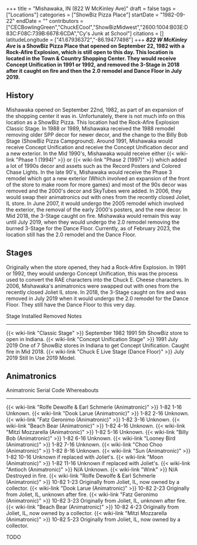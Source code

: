 +++
title = "Mishawaka, IN (822 W McKinley Ave)"
draft = false
tags = ["Locations"]
categories = ["ShowBiz Pizza Place"]
startDate = "1982-09-22"
endDate = ""
contributors = ["CECBowlingGreen","ChuckECool","ShowBizMidwest","2600:1004:B03E:D83C:F08C:739B:6678:6CDA","Cy's Junk at School"]
citations = []
latitudeLongitude = ["41.67936372","-86.19477498"]
+++
***822 W McKinley Ave* is a ShowBiz Pizza Place that opened on September 22, 1982 with a Rock-Afire Explosion, which is still open to this day.
This location is located in the Town & Country Shopping Center. They would receive Concept Unification in 1991 or 1992, and removed the 3-Stage in 2018 after it caught on fire and then the 2.0 remodel and Dance Floor in July 2019.**

## History

Mishawaka opened on September 22nd, 1982, as part of an expansion of the shopping center it was in. Unfortunately, there is not much info on this location as a ShowBiz Pizza. This location had the Rock-Afire Explosion Classic Stage. In 1988 or 1989, Mishawaka received the 1988 remodel removing older SPP decor for newer decor, and the change to the Billy Bob Stage (ShowBiz Pizza Campground). Around 1991, Mishawaka would receive Concept Unification and receive the Concept Unification decor and a new exterior. In the Mid 1990's, Mishawaka would receive either {{< wiki-link "Phase 1 (1994)" >}} or {{< wiki-link "Phase 2 (1997)" >}} which added a lot of 1990s decor and assets such as the Record Posters and Colored Chase Lights. In the late 90's, Mishawaka would receive the Phase 3 remodel which got a new exterior (Which involved an expansion of the front of the store to make room for more games) and most of the 90s decor was removed and the 2000's decor and SkyTubes were added. In 2006, they would swap their animatronics out with ones from the recently closed Joliet, IL store. In June 2007, it would undergo the 2005 remodel which involved the exterior, the removal of the early 2000's posters, and the new decor. In Mid 2018, the 3-Stage caught on fire. Mishawaka would remain this way until July 2019, when they would undergo the 2.0 remodel removing the burned 3-Stage for the Dance Floor. Currently, as of February 2023, the location still has the 2.0 remodel and the Dance Floor.

## Stages

Originally when the store opened, they had a Rock-Afire Explosion. In 1991 or 1992, they would undergo Concept Unification, this was the process used to convert the RAE characters into the Chuck E. Cheese characters. In 2006, Mishawaka's animatronics were swapped out with ones from the recently closed Joliet IL store. In 2018, the 3-Stage caught on fire and was removed in July 2019 when it would undergo the 2.0 remodel for the Dance Floor. They still have the Dance Floor to this very day.

  Stage                                                      Installed        Removed        Notes
  ---------------------------------------------------------- ---------------- -------------- -----------------------------------------------------------------------------------------
  {{< wiki-link "Classic Stage" >}}                      September 1982   1991           5th ShowBiz store to open in Indiana.
  {{< wiki-link "Concept Unification Stage" >}}          1991             July 2019      One of 7 ShowBiz stores in Indiana to get Concept Unification. Caught fire in Mid 2018.
  {{< wiki-link "Chuck E Live Stage (Dance Floor)" >}}   July 2019        Still In Use   2019 Model.

## Animatronics

  Animatronic                                                           Serial Code   Whereabouts
  --------------------------------------------------------------------- ------------- -------------------------------------------------------
  {{< wiki-link "Rolfe Dewolfe & Earl Schmerle (Animatronic)" >}}   1-82 1-16     Unknown.
  {{< wiki-link "Dook Larue (Animatronic)" >}}                      1-82 2-16     Unknown.
  {{< wiki-link "Fatz Geronimo (Animatronic)" >}}                   1-82 3-16     Unknown.
  {{< wiki-link "Beach Bear (Animatronic)" >}}                      1-82 4-16     Unknown.
  {{< wiki-link "Mitzi Mozzarella (Animatronic)" >}}                1-82 5-16     Unknown.
  {{< wiki-link "Billy Bob (Animatronic)" >}}                       1-82 6-16     Unknown.
  {{< wiki-link "Looney Bird (Animatronic)" >}}                     1-82 7-16     Unknown.
  {{< wiki-link "Choo Choo (Animatronic)" >}}                       1-82 8-16     Unknown.
  {{< wiki-link "Sun (Animatronic)" >}}                             1-82 10-16    Unknown if replaced with Joliet's.
  {{< wiki-link "Moon (Animatronic)" >}}                            1-82 11-16    Unknown if replaced with Joliet's.
  {{< wiki-link "Antioch (Animatronic)" >}}                         N/A           Unknown.
  {{< wiki-link "Wink" >}}                                          N/A           Destroyed in fire.
  {{< wiki-link "Rolfe Dewolfe & Earl Schmerle (Animatronic)" >}}   10-82 1-23    Originally from Joliet, IL, now owned by a collector.
  {{< wiki-link "Dook Larue (Animatronic)" >}}                      10-82 2-23    Originally from Joliet, IL, unknown after fire.
  {{< wiki-link "Fatz Geronimo (Animatronic)" >}}                   10-82 3-23    Originally from Joliet, IL, unknown after fire.
  {{< wiki-link "Beach Bear (Animatronic)" >}}                      10-82 4-23    Originally from Joliet, IL, now owned by a collector.
  {{< wiki-link "Mitzi Mozzarella (Animatronic)" >}}                10-82 5-23    Originally from Joliet, IL, now owned by a collector.
                                                                                      

TODO
